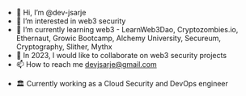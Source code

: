 - 👋 Hi, I’m @dev-jsarje
- 👀 I’m interested in web3 security
- 🌱 I’m currently learning web3 - LearnWeb3Dao, Cryptozombies.io, Ethernaut, Growic Bootcamp, Alchemy University, Secureum, Cryptography, Slither, Mythx
- 💞️ In 2023, I would like to collaborate on web3 security projects
- 📫 How to reach me devjsarje@gmail.com
<!---
dev-jsarje/dev-jsarje is a ✨ special ✨ repository because its `README.md` (this file) appears on your GitHub profile.
You can click the Preview link to take a look at your changes.
--->
- 🏛 Currently working as a Cloud Security and DevOps engineer
